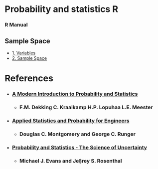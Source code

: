 # Probability and statistics R
### R Manual

## Sample Space
- [1. Variables](https://github.com/TheGlitchCat/probability-and-statistics-R/tree/master/01-Variables)
- [2. Sample Space](https://github.com/TheGlitchCat/probability-and-statistics-R/tree/master/02-Sample%20Space)





# References 

- ### [A Modern Introduction to Probability and Statistics](https://cis.temple.edu/~latecki/Courses/CIS2033-Spring13/Modern_intro_probability_statistics_Dekking05.pdf)
    - ### F.M. Dekking C. Kraaikamp H.P. Lopuhaa L.E. Meester

- ### [Applied Statistics and Probability for Engineers](http://www.um.edu.ar/math/montgomery.pdf)
    - ### Douglas C. Montgomery and George C. Runger

- ### [Probability and Statistics - The Science of Uncertainty](http://www.utstat.toronto.edu/mikevans/jeffrosenthal/book.pdf)
    - ### Michael J. Evans and Je§rey S. Rosenthal